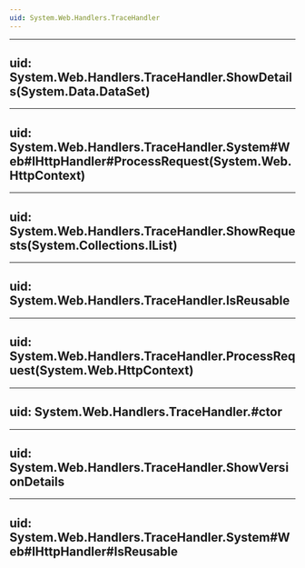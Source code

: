 ```yaml
---
uid: System.Web.Handlers.TraceHandler
---
```


---
uid: System.Web.Handlers.TraceHandler.ShowDetails(System.Data.DataSet)
---

---
uid: System.Web.Handlers.TraceHandler.System#Web#IHttpHandler#ProcessRequest(System.Web.HttpContext)
---

---
uid: System.Web.Handlers.TraceHandler.ShowRequests(System.Collections.IList)
---

---
uid: System.Web.Handlers.TraceHandler.IsReusable
---

---
uid: System.Web.Handlers.TraceHandler.ProcessRequest(System.Web.HttpContext)
---

---
uid: System.Web.Handlers.TraceHandler.#ctor
---

---
uid: System.Web.Handlers.TraceHandler.ShowVersionDetails
---

---
uid: System.Web.Handlers.TraceHandler.System#Web#IHttpHandler#IsReusable
---
